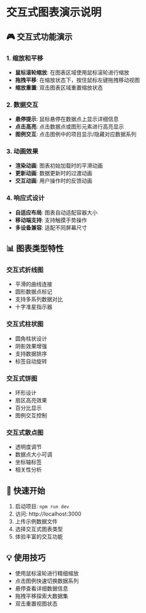 # 交互式图表演示说明

## 🎮 交互式功能演示

### 1. 缩放和平移
- **鼠标滚轮缩放**: 在图表区域使用鼠标滚轮进行缩放
- **拖拽平移**: 在缩放状态下，按住鼠标左键拖拽移动视图
- **缩放重置**: 双击图表区域重置缩放状态

### 2. 数据交互
- **悬停提示**: 鼠标悬停在数据点上显示详细信息
- **点击高亮**: 点击数据点或图形元素进行高亮显示
- **图例交互**: 点击图例中的项目显示/隐藏对应数据系列

### 3. 动画效果
- **渲染动画**: 图表初始加载时的平滑动画
- **更新动画**: 数据更新时的过渡动画
- **交互动画**: 用户操作时的反馈动画

### 4. 响应式设计
- **自适应布局**: 图表自动适配容器大小
- **移动端支持**: 支持触摸手势操作
- **多设备兼容**: 适配不同屏幕尺寸

## 📊 图表类型特性

### 交互式折线图
- 平滑的曲线连接
- 圆形数据点标记
- 支持多系列数据对比
- 十字准星指示器

### 交互式柱状图
- 圆角柱状设计
- 阴影效果增强
- 支持数据排序
- 标签自动旋转

### 交互式饼图
- 环形设计
- 扇区高亮效果
- 百分比显示
- 图例交互控制

### 交互式散点图
- 透明度调节
- 数据点大小可调
- 坐标轴标签
- 相关性分析

## 🚀 快速开始

1. 启动项目: `npm run dev`
2. 访问: http://localhost:3000
3. 上传示例数据文件
4. 选择交互式图表类型
5. 体验丰富的交互功能

## 💡 使用技巧

- 使用鼠标滚轮进行精细缩放
- 点击图例快速切换数据系列
- 悬停查看详细数据信息
- 拖拽平移探索大数据集
- 双击重置视图状态 